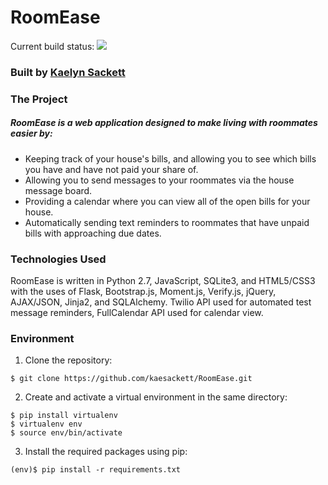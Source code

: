 RoomEase
========
Current build status: <img src="https://circleci.com/gh/kaesackett/RoomEase.svg?style=shield&circle-token=:circle-token">
<h3>Built by <a href="https://www.linkedin.com/in/kaesackett">Kaelyn Sackett</a></h3>

<h3><strong>The Project</strong></h3>
<h5>RoomEase is a web application designed to make living with roommates easier by:</h5>
<ul>
  <li>Keeping track of your house's bills, and allowing you to see which bills you have and have not paid your share of.</li>
  <li>Allowing you to send messages to your roommates via the house message board.</li>
  <li>Providing a calendar where you can view all of the open bills for your house.</li>
  <li>Automatically sending text reminders to roommates that have unpaid bills with approaching due dates.</li>
</ul>

<h3><strong>Technologies Used</strong></h3>
RoomEase is written in Python 2.7, JavaScript, SQLite3, and HTML5/CSS3 with the uses of Flask, Bootstrap.js, Moment.js, Verify.js, jQuery, AJAX/JSON, Jinja2, and SQLAlchemy. Twilio API used for automated test message reminders, FullCalendar API used for calendar view.

<h3><strong>Environment</strong></h3>

1) Clone the repository:

<pre><code>$ git clone https://github.com/kaesackett/RoomEase.git</code></pre>

2) Create and activate a virtual environment in the same directory: 

<pre><code>$ pip install virtualenv
$ virtualenv env
$ source env/bin/activate 
</code></pre>

3) Install the required packages using pip:

<pre><code>(env)$ pip install -r requirements.txt
</code></pre>

